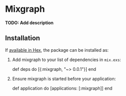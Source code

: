 # Mixgraph

**TODO: Add description**

## Installation

If [available in Hex](https://hex.pm/docs/publish), the package can be installed as:

  1. Add mixgraph to your list of dependencies in `mix.exs`:

        def deps do
          [{:mixgraph, "~> 0.0.1"}]
        end

  2. Ensure mixgraph is started before your application:

        def application do
          [applications: [:mixgraph]]
        end

